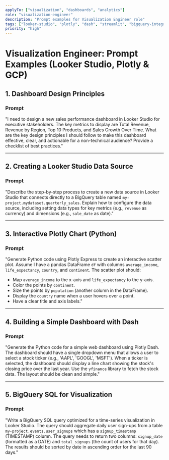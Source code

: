 ```yaml
---
applyTo: ["visualization", "dashboards", "analytics"]
role: "visualization-engineer"
description: "Prompt examples for Visualization Engineer role"
tags: ["looker-studio", "plotly", "dash", "streamlit", "bigquery-integration", "dashboard-design"]
priority: "high"
---
```


# **Visualization Engineer: Prompt Examples (Looker Studio, Plotly & GCP)**

## **1. Dashboard Design Principles**

### **Prompt**

"I need to design a new sales performance dashboard in Looker Studio for executive stakeholders. The key metrics to display are Total Revenue, Revenue by Region, Top 10 Products, and Sales Growth Over Time. What are the key design principles I should follow to make this dashboard effective, clear, and actionable for a non-technical audience? Provide a checklist of best practices."

---

## **2. Creating a Looker Studio Data Source**

### **Prompt**

"Describe the step-by-step process to create a new data source in Looker Studio that connects directly to a BigQuery table named `my-project.mydataset.quarterly_sales`. Explain how to configure the data source, including setting data types for key metrics (e.g., `revenue` as currency) and dimensions (e.g., `sale_date` as date)."

---

## **3. Interactive Plotly Chart (Python)**

### **Prompt**

"Generate Python code using Plotly Express to create an interactive scatter plot. Assume I have a pandas DataFrame `df` with columns `average_income`, `life_expectancy`, `country`, and `continent`. The scatter plot should:
*   Map `average_income` to the x-axis and `life_expectancy` to the y-axis.
*   Color the points by `continent`.
*   Size the points by `population` (another column in the DataFrame).
*   Display the `country` name when a user hovers over a point.
*   Have a clear title and axis labels."

---

## **4. Building a Simple Dashboard with Dash**

### **Prompt**

"Generate the Python code for a simple web dashboard using Plotly Dash. The dashboard should have a single dropdown menu that allows a user to select a stock ticker (e.g., 'AAPL', 'GOOGL', 'MSFT'). When a ticker is selected, the dashboard should display a line chart showing the stock's closing price over the last year. Use the `yfinance` library to fetch the stock data. The layout should be clean and simple."

---

## **5. BigQuery SQL for Visualization**

### **Prompt**

"Write a BigQuery SQL query optimized for a time-series visualization in Looker Studio. The query should aggregate daily user sign-ups from a table `my-project.events.user_signups` which has a `signup_timestamp` (TIMESTAMP) column. The query needs to return two columns: `signup_date` (formatted as a DATE) and `total_signups` (the count of users for that day). The results should be sorted by date in ascending order for the last 90 days."
